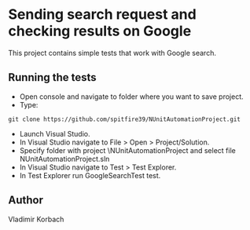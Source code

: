 ﻿# Sending search request and checking results on Google 
This project contains simple tests that work with Google search.


## Running the tests

* Open console and navigate to folder where you want to save project.
* Type: 
```
git clone https://github.com/spitfire39/NUnitAutomationProject.git
```
* Launch Visual Studio.
* In Visual Studio navigate to File > Open > Project/Solution.
* Specify folder with project \NUnitAutomationProject and select file NUnitAutomationProject.sln
* In Visual Studio navigate to Test > Test Explorer.
* In Test Explorer run GoogleSearchTest test.

## Author

Vladimir Korbach
